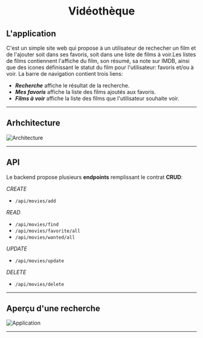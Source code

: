 # <center>Vidéothèque</center>

## L'application

C'est un simple site web qui propose à un utilisateur de rechecher un film et de l'ajouter soit dans ses favoris, soit dans une liste de films à voir.Les listes de films contiennent l'affiche du film, son résumé, sa note sur IMDB, ainsi que des icones définissant le statut du film pour l'utilisateur: favoris et/ou à voir.
La barre de navigation contient trois liens:

- __*Recherche*__ affiche le résultat de la recherche.
- __*Mes favoris*__ affiche la liste des films ajoutés aux favoris.
- __*Films à voir*__ affiche la liste des films que l'utilisateur souhaite voir.  

--- 

## Arhchitecture
![Architecture](./images/diagramme.png)

---

## API

Le backend propose plusieurs __endpoints__ remplissant le contrat __CRUD__:

*CREATE*

- ```/api/movies/add```

*READ*

- ```/api/movies/find```
- ```/api/movies/favorite/all```
- ```/api/movies/wanted/all```

*UPDATE*

- ```/api/movies/update```

*DELETE*

- ```/api/movies/delete```

---

## Aperçu d'une recherche

![Application](./images/app.png)

---
